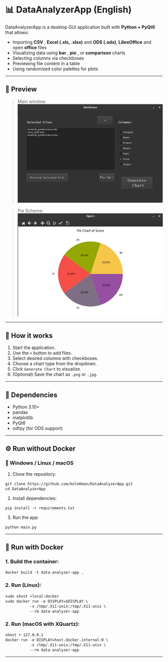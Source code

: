 # 📊 DataAnalyzerApp (English)

DataAnalyzerApp is a desktop GUI application built with **Python + PyQt6** that allows:

* Importing  **CSV** , **Excel (.xls, .xlsx)** and **ODS (.ods)**, **LibreOffice** and open **office** files
* Visualizing data using  **bar** ,  **pie** , or **comparison** charts
* Selecting columns via checkboxes
* Previewing file content in a table
* Using randomized color palettes for plots

---

## 📸 Preview


> Main window:
![screenshots/main_window.png](https://github.com/kele6man/DataAnalyzerApp/blob/main/screenshots/main_window.png?raw=true)

> Pie Scheme:
![screenshots/main_window.png](https://github.com/kele6man/DataAnalyzerApp/blob/main/screenshots/pie.png?raw=true)

---

## 🧠 How it works

1. Start the application.
2. Use the `+` button to add files.
3. Select desired columns with checkboxes.
4. Choose a chart type from the dropdown.
5. Click `Generate Chart` to visualize.
6. (Optional) Save the chart as `.png` or `.jpg`.

---

## 🧰 Dependencies

* Python 3.10+
* pandas
* matplotlib
* PyQt6
* odfpy (for ODS support)

---

## ⚙️ Run without Docker

### 🔵 Windows / Linux / macOS

1. Clone the repository:

```shell
git clone https://github.com/kele6man/DataAnalyzerApp.git
cd DataAnalyzerApp
```

2. Install dependencies:

```shell
pip install -r requirements.txt
```

3. Run the app:

```shell
python main.py
```

---

## 🐳 Run with Docker

### 1. Build the container:

```shell
docker build -t data-analyzer-app .
```

### 2. Run (Linux):

```shell
sudo xhost +local:docker
sudo docker run -e DISPLAY=$DISPLAY \
           -v /tmp/.X11-unix:/tmp/.X11-unix \
           --rm data-analyzer-app
```

### 2. Run (macOS with XQuartz):

```shell
xhost + 127.0.0.1
docker run -e DISPLAY=host.docker.internal:0 \
           -v /tmp/.X11-unix:/tmp/.X11-unix \
           --rm data-analyzer-app
```

---

